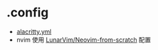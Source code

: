 # .config

- [alacritty.yml](./alacritty/alacritty.yml)
- nvim 使用 [LunarVim/Neovim-from-scratch](https://github.com/LunarVim/Neovim-from-scratch) 配置
